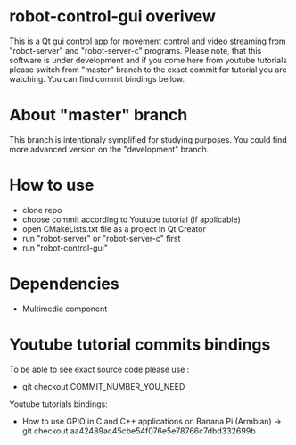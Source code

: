 # robot-control-gui overivew
This is a Qt gui control app for movement control and video streaming from "robot-server" and "robot-server-c" programs. Please note, that this software is under development and if you come here from youtube tutorials please switch from "master" branch to the exact commit for tutorial you are watching. You can find commit bindings bellow.

# About "master" branch
This branch is intentionaly symplified for studying purposes. You could find more advanced version on the "development" branch.

# How to use
- clone repo
- choose commit according to Youtube tutorial (if applicable)
- open CMakeLists.txt file as a project in Qt Creator
- run "robot-server" or "robot-server-c" first
- run "robot-control-gui"

# Dependencies
- Multimedia component

# Youtube tutorial commits bindings
To be able to see exact source code please use : 
- git checkout COMMIT_NUMBER_YOU_NEED

Youtube tutorials bindings:
- How to use GPIO in C and C++ applications on Banana Pi (Armbian) -> git checkout aa42489ac45cbe54f076e5e78766c7dbd332699b

